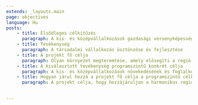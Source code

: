 ```yaml
---
extends: _layouts.main
page: objectives
language: Hu
posts:
    - title: Elsődleges célkitűzés
      paragraph: A kis- és középvállalkozások gazdasági versenyképességének javítása az innováció által vezérelt fejlesztés révén
    - title: Tevékenység
      paragraph: A társadalmi vállalkozás ösztönzése és fejlesztése
    - title: A projekt fő célja
      paragraph: Olyan környezet megteremtése, amely elősegíti a régió harmonikus fejlődését a természeti erőforrások fenntartható felhasználása révén, a társadalmi vállalkozói szellem fejlesztése és a vidéki térségben élő nők társadalmi vállalkozási kapacitásának növelése, a tudás és a készségek megosztásának innovatív modelljein keresztül.
    - title: A kiválasztott tevékenység programszintű konkrét célja
      paragraph: A kis- és középvállalkozások növekedésének és foglalkoztatási potenciáljának megerősítése új technológiák, folyamatok, termékek vagy szolgáltatások fejlesztése és adaptálása révén.
    - title: Hogyan járul hozzá a projekt fő célja a programszintű célkitűzéshez?
      paragraph: A projekt célja, hogy hozzájáruljon a harmonikus regionális fejlődéshez a fokozott természeti erőforrások felhasználásával folytatott gazdasági együttműködés révén, mivel a határ menti területek gazdag és termékeny talajjal rendelkeznek. A társadalmi vállalkozás fejlődéséhez kedvező környezet megteremtésével, a tudatosság növelésével és a vidéki nők képzésével a projekt közvetlenül hozzájárul az egyedi célkitűzéshez, amely:/ „A kis- és középvállalkozások növekedésének és foglalkoztatási potenciáljának megerősítése új technológiák, folyamatok, termékek vagy szolgáltatások fejlesztése és adaptálása révén.” A levendula új és környezetbarát növényként lesz bemutatva. A fenntartható levendulatermesztés mellett a projekt révén szociális vállalkozás is létrejön. Azok a vidéki területeken élő nők lesznek a tagjai, akik halmozottan hátrányos helyzetűek, és társadalmi elszigeteltségben élnek. A határ menti hálózatépítés, üzleti rendezvények és az ismeretek átadása révén, a szociális vállalkozás és tagjai megerősödnek és képesek lesznek növekedni és fejlődni a projekt lejárta után is.

    
---
```


